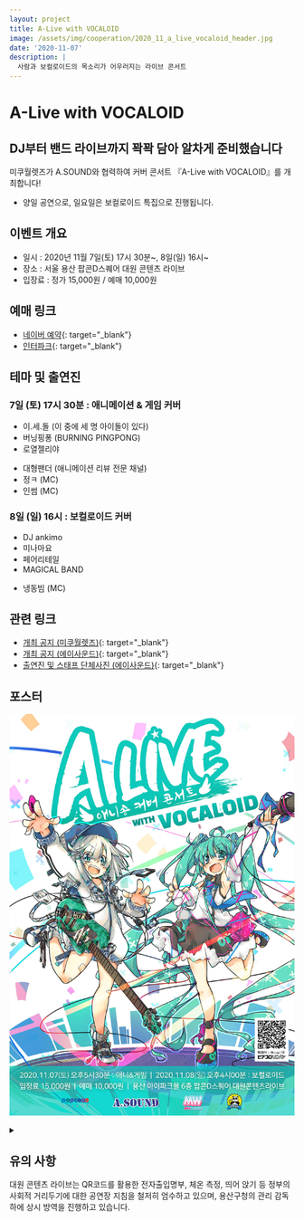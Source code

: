 ```yaml
---
layout: project
title: A-Live with VOCALOID
image: /assets/img/cooperation/2020_11_a_live_vocaloid_header.jpg
date: '2020-11-07'
description: |
  사람과 보컬로이드의 목소리가 어우러지는 라이브 콘서트
---
```


# A-Live with VOCALOID

## DJ부터 밴드 라이브까지 꽉꽉 담아 알차게 준비했습니다

미쿠월렛즈가 A.SOUND와 협력하여 커버 콘서트 『A-Live with VOCALOID』를 개최합니다!

* 양일 공연으로, 일요일은 보컬로이드 특집으로 진행됩니다.

## 이벤트 개요
- 일시 : 2020년 11월 7일(토) 17시 30분~, 8일(일) 16시~
- 장소 : 서울 용산 팝콘D스퀘어 대원 콘텐츠 라이브
- 입장료 : 정가 15,000원 / 예매 10,000원

## 예매 링크
- [네이버 예약](https://booking.naver.com/booking/5/bizes/423209/items/3623631){: target="_blank"}
- [인터파크](http://ticket.interpark.com/Ticket/Goods/GoodsInfo.asp?GoodsCode=20008502){: target="_blank"}

## 테마 및 출연진
### 7일 (토) 17시 30분 : 애니메이션 & 게임 커버
- 이.세.돌 (이 중에 세 명 아이돌이 있다)
- 버닝핑퐁 (BURNING PINGPONG)
- 로열젤리야

* 대형팬더 (애니메이션 리뷰 전문 채널)
* 정ㅋ (MC)
* 인썸 (MC)

### 8일 (일) 16시 : 보컬로이드 커버
- DJ ankimo
- 미나마요
- 페어리테일
- MAGICAL BAND

* 냉동빔 (MC)

## 관련 링크
- [개최 공지 (미쿠월렛즈)](https://twitter.com/MikuWallets/status/1313053538377900033){: target="_blank"}
- [개최 공지 (에이사운드)](https://cafe.naver.com/anisound/252102){: target="_blank"}
- [출연진 및 스태프 단체사진 (에이사운드)](https://twitter.com/AniSoundS/status/1325626414272376833){: target="_blank"}

## 포스터

![poster](/assets/img/cooperation/2020_11_a_live_vocaloid_poster.jpg)

<details>
<summary data-closed="더보기" data-open="접기"></summary>
<!-- 스타일 적용시 div 래핑 -->
<div markdown="1" style="padding: 15px 0">

![poster_1st](/assets/img/cooperation/2020_11_a_live_vocaloid_poster_1.jpg){: loading="lazy"}

![poster_2nd](/assets/img/cooperation/2020_11_a_live_vocaloid_poster_2.jpg){: loading="lazy"}

</div>
</details>

## 유의 사항
대원 콘텐츠 라이브는 QR코드를 활용한 전자출입명부, 체온 측정, 띄어 앉기 등 정부의 사회적 거리두기에 대한 공연장 지침을 철저히 엄수하고 있으며, 용산구청의 관리 감독 하에 상시 방역을 진행하고 있습니다.
